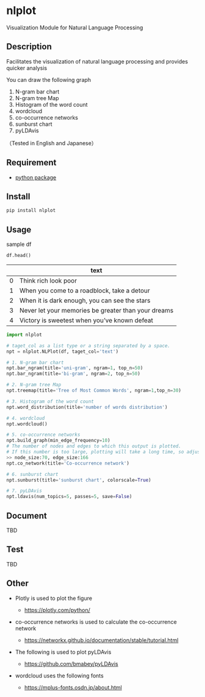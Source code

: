 # nlplot
Visualization Module for Natural Language Processing

## Description
Facilitates the visualization of natural language processing and provides quicker analysis

You can draw the following graph

1. N-gram bar chart
2. N-gram tree Map
3. Histogram of the word count
4. wordcloud
5. co-occurrence networks
6. sunburst chart
7. pyLDAvis

（Tested in English and Japanese）

## Requirement
- [python package](https://github.com/takapy0210/nlplot/blob/master/requirements.txt)

## Install
```sh
pip install nlplot
```

## Usage

sample df

```python
df.head()
```

|    |  text  |
| ---- | ---- |
|  0  |  Think rich look poor |
|  1  |  When you come to a roadblock, take a detour |
|  2  |  When it is dark enough, you can see the stars |
|  3  |  Never let your memories be greater than your dreams  |
|  4  |  Victory is sweetest when you’ve known defeat  |


```python
import nlplot

# taget_col as a list type or a string separated by a space.
npt = nlplot.NLPlot(df, taget_col='text')

# 1. N-gram bar chart
npt.bar_ngram(title='uni-gram', ngram=1, top_n=50)
npt.bar_ngram(title='bi-gram', ngram=2, top_n=50)

# 2. N-gram tree Map
npt.treemap(title='Tree of Most Common Words', ngram=1,top_n=30)

# 3. Histogram of the word count
npt.word_distribution(title='number of words distribution')

# 4. wordcloud
npt.wordcloud()

# 5. co-occurrence networks
npt.build_graph(min_edge_frequency=10)
# The number of nodes and edges to which this output is plotted.
# If this number is too large, plotting will take a long time, so adjust the [min_edge_frequency] well.
>> node_size:70, edge_size:166
npt.co_network(title='Co-occurrence network')

# 6. sunburst chart
npt.sunburst(title='sunburst chart', colorscale=True)

# 7. pyLDAvis
npt.ldavis(num_topics=5, passes=5, save=False)


```

## Document
TBD

## Test
TBD

## Other

- Plotly is used to plot the figure
    - https://plotly.com/python/

- co-occurrence networks is used to calculate the co-occurrence network
    - https://networkx.github.io/documentation/stable/tutorial.html

- The following is used to plot pyLDAvis
    - https://github.com/bmabey/pyLDAvis

- wordcloud uses the following fonts
    - https://mplus-fonts.osdn.jp/about.html